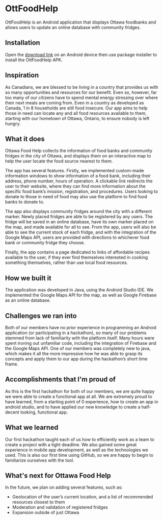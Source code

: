 # OttFoodHelp

OttFoodHelp is an Android application that displays Ottawa foodbanks and allows users to update an online database with community fridges.

## Installation

Open the [download link](https://drive.google.com/file/d/1q4oNrjemwXvSNe4ag03K9D8-4oj_oodl/view?usp=sharing) on an Android device then use package installer to install the OttFoodHelp APK.

## Inspiration

As Canadians, we are blessed to be living in a country that provides us with so many opportunities and resources for our benefit. Even so, however, far too many of our citizens have to spend mental energy stressing over where their next meals are coming from. Even in a country as developed as Canada, 1 in 8 households are still food insecure. Our app aims to help those in need can locate any and all food resources available to them, starting with our hometown of  Ottawa, Ontario, to ensure nobody is left hungry.

## What it does

Ottawa Food Help collects the information of food banks and community fridges in the city of Ottawa, and displays them on an interactive map to help the user locate the food source nearest to them. 

The app has several features. Firstly, we implemented custom-made information windows to show information of a food bank, including their address, phone number, hours of operation. A clickable link redirects the user to their website, where they can find more information about the specific food bank’s mission, registration, and procedures. Users looking to donate to those in need of food may also use the platform to find food banks to donate to.

The app also displays community fridges around the city with a different marker. Newly placed fridges are able to be registered by any users. The fridge will be saved in an online database, have its own marker placed on the map, and made available for all to see. From the app, users will also be able to see the current stock of each fridge, and with the integration of the Google Maps API, users are provided with directions to whichever food bank or community fridge they choose.

Finally, the app contains a page dedicated to links of affordable recipes available to the user, if they ever find themselves interested in cooking something themselves, rather than use local food resources. 

## How we built it

The application was developed in Java, using the Android Studio IDE. We implemented the Google Maps API for the map, as well as Google Firebase as an online database.

## Challenges we ran into

Both of our members have no prior experience in programming an Android application (or participating in a hackathon), so many of our problems stemmed from lack of familiarity with the platform itself. Many hours were spent ironing out unfamiliar code, including the integration of Firebase and the Google Maps API. One of our members was completely new to java, which makes it all the more impressive how he was able to grasp its concepts and apply them to our app during the hackathon’s short time frame.

## Accomplishments that I'm proud of

As this is the first hackathon for both of our members, we are quite happy we were able to create a functional app at all. We are extremely proud to have learned, from a starting point of 0 experience, how to create an app in android studio, and to have applied our new knowledge to create a half-decent looking, functional app.

## What we learned

Our first hackathon taught each of us how to efficiently work as a team to create a project with a tight deadline. We also gained some great experience in mobile app development, as well as the technologies we used. This is also our first time using GitHub, so we are happy to begin to familiarize ourselves with the tool.

## What's next for Ottawa Food Help

In the future, we plan on adding several features, such as:

* Geolocation of the user’s current location, and a list of recommended resources closest to them
* Moderation and validation of registered fridges
* Expansion outside of just Ottawa
